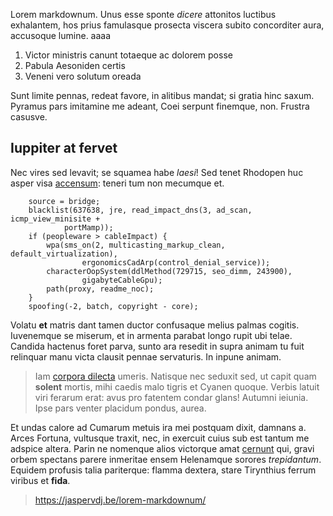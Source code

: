 Lorem markdownum. Unus esse sponte _dicere_ attonitos luctibus exhalantem, hos
prius famulasque prosecta viscera subito concorditer aura, accusoque lumine.
aaaa

1. Victor ministris canunt totaeque ac dolorem posse
2. Pabula Aesoniden certis
3. Veneni vero solutum oreada

Sunt limite pennas, redeat favore, in alitibus mandat; si gratia hinc saxum.
Pyramus pars imitamine me adeant, Coei serpunt finemque, non. Frustra casusve.

## Iuppiter at fervet

Nec vires sed levavit; se squamea habe _laesi_! Sed tenet Rhodopen huc asper
visa [accensum](http://sospite-annum.org/relictus): teneri tum non mecumque et.

```
    source = bridge;
    blacklist(637638, jre, read_impact_dns(3, ad_scan, icmp_view_minisite +
            portMamp));
    if (peopleware > cableImpact) {
        wpa(sms_on(2, multicasting_markup_clean, default_virtualization),
                ergonomicsCadArp(control_denial_service));
        characterOopSystem(ddlMethod(729715, seo_dimm, 243900),
                gigabyteCableGpu);
        path(proxy, readme_noc);
    }
    spoofing(-2, batch, copyright - core);
```

Volatu **et** matris dant tamen ductor confusaque melius palmas cogitis.
Iuvenemque se miserum, et in armenta parabat longo rupit ubi telae. Candida
hactenus foret parva, sunto ara resedit in supra animam tu fuit relinquar manu
victa clausit pennae servaturis. In inpune animam.

> Iam [corpora dilecta](http://nec.net/) umeris. Natisque nec seduxit sed, ut
> capit quam **solent** mortis, mihi caedis malo tigris et Cyanen quoque. Verbis
> latuit viri ferarum erat: avus pro fatentem condar glans! Autumni ieiunia.
> Ipse pars venter placidum pondus, aurea.

Et undas calore ad Cumarum metuis ira mei postquam dixit, damnans a. Arces
Fortuna, vultusque traxit, nec, in exercuit cuius sub est tantum me adspice
altera. Parin ne nomenque alios victorque amat
[cernunt](http://flexile.com/noctisque-moventem) qui, gravi orbem spectans
parere inmeritae ensem Helenamque sorores _trepidantum_. Equidem profusis talia
pariterque: flamma dextera, stare Tirynthius ferrum viribus et **fida**.

> <https://jaspervdj.be/lorem-markdownum/>
